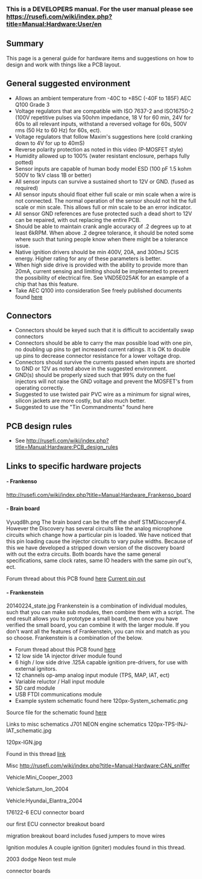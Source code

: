 ### This is a DEVELOPERS manual. For the user manual please see https://rusefi.com/wiki/index.php?title=Manual:Hardware:User/en

## Summary
This page is a general guide for hardware items and suggestions on how to design and work with things like a PCB layout.  



## General suggested environment
- Allows an ambient temperature from -40C to +85C (-40F to 185F) AEC Q100 Grade 3  
- Voltage regulators that are compatible with ISO 7637-2 and ISO16750-2 (100V repetitive pulses via 50ohm impedance, 18 V for 60 min, 24V for 60s to all relevant inputs, withstand a reversed voltage for 60s, 500V rms (50 Hz to 60 Hz) for 60s, ect).  
- Voltage regulators that follow Maxim's suggestions here (cold cranking down to 4V for up to 40mS)  
- Reverse polarity protection as noted in this video (P-MOSFET style)  
- Humidity allowed up to 100% (water resistant enclosure, perhaps fully potted)  
- Sensor inputs are capable of human body model ESD (100 pF 1.5 kohm 500V to 1kV class 1B or better)  
- All sensor inputs can survive a sustained short to 12V or GND. (fused as required)  
- All sensor inputs should float either full scale or min scale when a wire is not connected. The normal operation of the sensor should not hit the full scale or min scale. This allows full or min scale to be an error indicator.  
- All sensor GND references are fuse protected such a dead short to 12V can be repaired, with out replacing the entire PCB.  
- Should be able to maintain crank angle accuracy of .2 degrees up to at least 6kRPM. When above .2 degree tolerance, it should be noted some where such that tuning people know when there might be a tolerance issue.  
- Native ignition drivers should be min 400V, 20A, and 300mJ SCIS energy. Higher rating for any of these parameters is better.  
- When high side drive is provided with the ability to provide more than 20mA, current sensing and limiting should be implemented to prevent the possibility of electrical fire. See VND5E025AK for an example of a chip that has this feature.  
- Take AEC Q100 into consideration See freely published documents found [here](http://www.aecouncil.com/AECDocuments.html)

## Connectors
- Connectors should be keyed such that it is difficult to accidentally swap connectors  
- Connectors should be able to carry the max possible load with one pin, no doubling up pins to get increased current ratings. It is OK to double up pins to decrease connector resistance for a lower voltage drop.  
- Connectors should survive the currents passed when inputs are shorted to GND or 12V as noted above in the suggested environment.  
- GND(s) should be properly sized such that 99% duty on the fuel injectors will not raise the GND voltage and prevent the MOSFET's from operating correctly.  
- Suggested to use twisted pair PVC wire as a minimum for signal wires, silicon jackets are more costly, but also much better.  
- Suggested to use the "Tin Commandments" found here  

## PCB design rules
- See http://rusefi.com/wiki/index.php?title=Manual:Hardware:PCB_design_rules    
  
## Links to specific hardware projects
#### - Frankenso
http://rusefi.com/wiki/index.php?title=Manual:Hardware_Frankenso_board


#### - Brain board
Vyuqd8h.png
The brain board can be the off the shelf STMDiscoveryF4. However the Discovery has several circuits like the analog microphone circuits which change how a particular pin is loaded. We have noticed that this pin loading cause the injector circuits to vary pulse widths. Because of this we have developed a stripped down version of the discovery board with out the extra circuits. Both boards have the same general specifications, same clock rates, same IO headers with the same pin out's, ect.

Forum thread about this PCB found [here](http://rusefi.com/forum/viewtopic.php?f=4&t=381)
[Current pin out](https://docs.google.com/spreadsheet/ccc?key=0Arl1FeMZcfisdGpIZVBGMWFIQXdycnVNOWRjRG5YNnc)





#### - Frankenstein
20140224_state.jpg
Frankenstein is a combination of individual modules, such that you can make sub modules, then combine them with a script. The end result allows you to prototype a small board, then once you have verified the small board, you can combine it with the larger module. If you don't want all the features of Frankenstein, you can mix and match as you so choose. Frankenstein is a combination of the below.

- Forum thread about this PCB found [here](http://rusefi.com/forum/viewtopic.php?f=4&t=359)  
- 12 low side 1A injector driver module found  
- 6 high / low side drive .125A capable ignition pre-drivers, for use with external ignitors.  
- 12 channels op-amp analog input module (TPS, MAP, IAT, ect)  
- Variable reluctor / Hall input module  
- SD card module  
- USB FTDI communications module  
- Example system schematic found here  120px-System_schematic.png

Source file for the schematic found [here](https://sourceforge.net/p/daecu/code/HEAD/tree/Hardware/trunk/rusefi.com/frankenstein/system_schematics/system_schematic.png?format=raw)  

Links to misc schematics
J701 NEON engine schematics
120px-TPS-INJ-IAT_schematic.jpg

120px-IGN.jpg


Found in this thread [link](http://rusefi.com/forum/viewtopic.php?f=3&t=360&start=52)

Misc
http://rusefi.com/wiki/index.php?title=Manual:Hardware:CAN_sniffer

Vehicle:Mini_Cooper_2003

Vehicle:Saturn_Ion_2004

Vehicle:Hyundai_Elantra_2004

176122-6 ECU connector board

our first ECU connector breakout board

migration breakout board includes fused jumpers to move wires

Ignition modules A couple ignition (igniter) modules found in this thread.

2003 dodge Neon test mule

connector boards